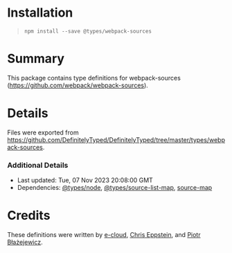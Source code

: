 # Installation
> `npm install --save @types/webpack-sources`

# Summary
This package contains type definitions for webpack-sources (https://github.com/webpack/webpack-sources).

# Details
Files were exported from https://github.com/DefinitelyTyped/DefinitelyTyped/tree/master/types/webpack-sources.

### Additional Details
 * Last updated: Tue, 07 Nov 2023 20:08:00 GMT
 * Dependencies: [@types/node](https://npmjs.com/package/@types/node), [@types/source-list-map](https://npmjs.com/package/@types/source-list-map), [source-map](https://npmjs.com/package/source-map)

# Credits
These definitions were written by [e-cloud](https://github.com/e-cloud), [Chris Eppstein](https://github.com/chriseppstein), and [Piotr Błażejewicz](https://github.com/peterblazejewicz).
